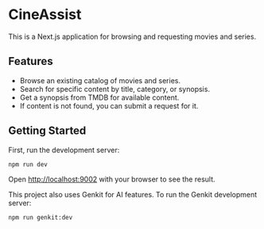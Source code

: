 # CineAssist

This is a Next.js application for browsing and requesting movies and series.

## Features

- Browse an existing catalog of movies and series.
- Search for specific content by title, category, or synopsis.
- Get a synopsis from TMDB for available content.
- If content is not found, you can submit a request for it.

## Getting Started

First, run the development server:

```bash
npm run dev
```

Open [http://localhost:9002](http://localhost:9002) with your browser to see the result.

This project also uses Genkit for AI features. To run the Genkit development server:

```bash
npm run genkit:dev
```
